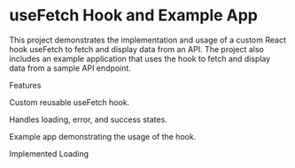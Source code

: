 # useFetch Hook and Example App

This project demonstrates the implementation and usage of a custom React hook useFetch to fetch and display data from an API. The project also includes an example application that uses the hook to fetch and display data from a sample API endpoint.

Features

Custom reusable useFetch hook.

Handles loading, error, and success states.

Example app demonstrating the usage of the hook.

Implemented Loading
